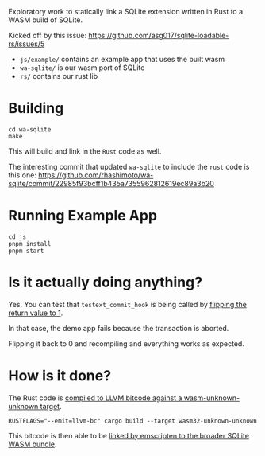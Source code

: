 Exploratory work to statically link a SQLite extension written in Rust to a WASM build of SQLite.

Kicked off by this issue: https://github.com/asg017/sqlite-loadable-rs/issues/5

- `js/example/` contains an example app that uses the built wasm
- `wa-sqlite/` is our wasm port of SQLite
- `rs/` contains our rust lib

# Building

```
cd wa-sqlite
make
```

This will build and link in the `Rust` code as well.

The interesting commit that updated `wa-sqlite` to include the `rust` code is this one:
https://github.com/rhashimoto/wa-sqlite/commit/22985f93bcff1b435a7355962812619ec89a3b20

# Running Example App

```
cd js
pnpm install
pnpm start
```

# Is it actually doing anything?

Yes. You can test that `testext_commit_hook` is being called by [flipping the return value to 1](https://github.com/tantaman/sqlite-rust-wasm/blob/main/rs/test_extension/src/lib.rs#L5).

In that case, the demo app fails because the transaction is aborted.

Flipping it back to 0 and recompiling and everything works as expected.

# How is it done?

The Rust code is [compiled to LLVM bitcode against a wasm-unknown-unknown target](https://github.com/rhashimoto/wa-sqlite/blob/22985f93bcff1b435a7355962812619ec89a3b20/Makefile#LL216).

```
RUSTFLAGS="--emit=llvm-bc" cargo build --target wasm32-unknown-unknown
```

This bitcode is then able to be [linked by emscripten to the broader SQLite WASM bundle](https://github.com/rhashimoto/wa-sqlite/blob/22985f93bcff1b435a7355962812619ec89a3b20/Makefile#L256).

